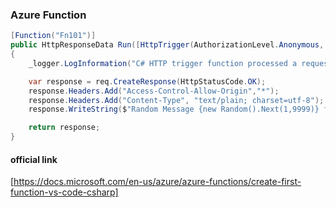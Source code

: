### Azure Function

```C#
[Function("Fn101")]
public HttpResponseData Run([HttpTrigger(AuthorizationLevel.Anonymous, "get", "post")] HttpRequestData req)
{
    _logger.LogInformation("C# HTTP trigger function processed a request.");

    var response = req.CreateResponse(HttpStatusCode.OK);
    response.Headers.Add("Access-Control-Allow-Origin","*");
    response.Headers.Add("Content-Type", "text/plain; charset=utf-8");
    response.WriteString($"Random Message {new Random().Next(1,9999)} from Azure Function");

    return response;
}
```

#### official link

[https://docs.microsoft.com/en-us/azure/azure-functions/create-first-function-vs-code-csharp]

